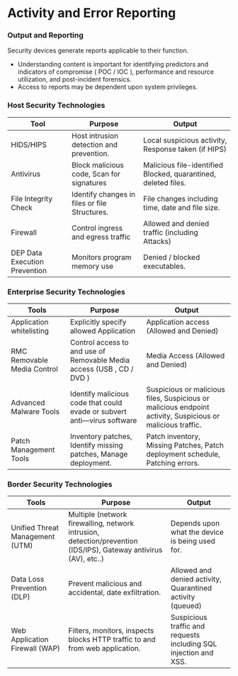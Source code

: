 # Activity and Error Reporting

### Output and Reporting
Security devices generate reports applicable to their function.
* Understanding content is important for identifying predictors and
indicators of compromise ( POC / IOC ), performance and resource
utilization, and post-incident forensics.
* Access to reports may be dependent upon system privileges.

### Host Security Technologies
| Tool | Purpose | Output |
|------|---------|--------|
| HIDS/HIPS | Host intrusion detection and prevention. | Local suspicious activity, Response taken (if HIPS) |
| Antivirus | Block malicious code, Scan for signatures | Malicious file-identified Blocked, quarantined, deleted files. |
| File Integrity Check | Identify changes in files or file Structures. | File changes including time, date and file size. |
| Firewall | Control ingress and egress traffic | Allowed and denied traffic (including Attacks) |
| DEP Data Execution Prevention | Monitors program memory use | Denied / blocked executables. |

### Enterprise Security Technologies
| Tools | Purpose | Output |
|-------|---------|--------|
| Application whitelisting | Explicitly specify allowed Application | Application access (Allowed and Denied) |
| RMC Removable Media Control | Control access to and use of Removable Media access (USB ,  CD / DVD ) | Media Access (Allowed and Denied) |
| Advanced Malware Tools | Identify malicious code that could evade or subvert anti—virus software | Suspicious or malicious files, Suspicious or malicious endpoint activity, Suspicious or malicious traffic. |
| Patch Management Tools | Inventory patches, Identify missing patches, Manage deployment. |  Patch inventory, Missing Patches, Patch deployment schedule, Patching errors. |

### Border Security Technologies
| Tools | Purpose | Output |
|-------|---------|--------|
| Unified Threat Management (UTM) | Multiple (network firewalling, network intrusion, detection/prevention (IDS/IPS), Gateway antivirus (AV), etc..)  | Depends upon what the device is being used for. |
| Data Loss Prevention (DLP) | Prevent malicious and accidental, date exfiltration. | Allowed and denied activity, Quarantined activity (queued) |
| Web Application Firewall (WAP) | Filters, monitors, inspects blocks HTTP traffic to and from web application. | Suspicious traffic and requests including SQL injection and XSS.| 
